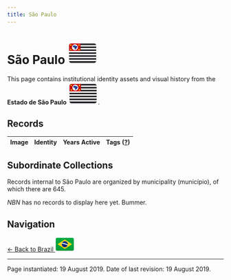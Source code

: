 ```yaml
---
title: São Paulo
---
```


# São Paulo <img src="../../images/FlagKit/SA/BR/SP/SP@3x.png" class="flagkit-head">

This page contains institutional identity assets and visual history from the **Estado de São Paulo** <img src="../../images/FlagKit/SA/BR/SP/SP@3x.png" class="flagkit">.

## Records

| Image | Identity | Years Active | Tags ([?](/guide/flags.html#Flags-Aiding-in-Classification)) |
| :---: | :------- | :-----------:| :---: |

## Subordinate Collections

Records internal to São Paulo are organized by municipality (município), of which there are 645.

*NBN* has no records to display here yet. Bummer.

## Navigation

[← Back to Brazil <img src="../../images/FlagKit/SA/BR/BR@2x.png" class="flagkit">](../BR.html)

---

Page instantiated: 19 August 2019.
Date of last revision: 19 August 2019.